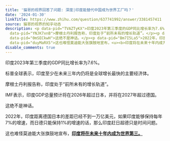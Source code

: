 ```yaml
---
title: '猫哥的视界回答了问题: 深度|印度能替代中国成为世界工厂吗？'
date: '2024-01-30'
linkTitle: https://www.zhihu.com/question/637741992/answer/3381457411
source: 猫哥的视界的知乎动态
description: <p data-pid="TVAZTyKX">印度2023年第三季度的GDP同比增长率为7.6%。</p><p data-pid="QtL3Vm-s">标普全球表示，印度至少在未来三年内仍将是全球增长最快的主要经济体。</p><p
  data-pid="YNJK7xnB">摩根士丹利报告称，印度处于“前所未有的增长轨道”。</p><p data-pid="fl2cIYtJ">IMF表示，印度GDP总量预计将在2026年超过日本，并将在2027年超过德国。</p><p
  data-pid="0mSECkwH">这绝不是神话。</p><p data-pid="Bm7I5La5">2022年，印度距离德国日本的差距已经不到一万亿美元，如果印度能够保持每年7%的增速，而日德只能保持1%的增速的话，那么印度赶日超德只是时间问题。</p><p
  data-pid="duyMaRX5">这也难怪莫迪能大张旗鼓地宣布，<u><b>印度将在未来十年内成为世界第三。</b></u></p><p ...
disable_comments: true
---
```

<p data-pid="TVAZTyKX">印度2023年第三季度的GDP同比增长率为7.6%。</p><p data-pid="QtL3Vm-s">标普全球表示，印度至少在未来三年内仍将是全球增长最快的主要经济体。</p><p data-pid="YNJK7xnB">摩根士丹利报告称，印度处于“前所未有的增长轨道”。</p><p data-pid="fl2cIYtJ">IMF表示，印度GDP总量预计将在2026年超过日本，并将在2027年超过德国。</p><p data-pid="0mSECkwH">这绝不是神话。</p><p data-pid="Bm7I5La5">2022年，印度距离德国日本的差距已经不到一万亿美元，如果印度能够保持每年7%的增速，而日德只能保持1%的增速的话，那么印度赶日超德只是时间问题。</p><p data-pid="duyMaRX5">这也难怪莫迪能大张旗鼓地宣布，<u><b>印度将在未来十年内成为世界第三。</b></u></p><p ...
